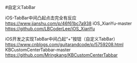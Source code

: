 #自定义TabBar

iOS-TabBar中间凸起点击完全有反应
https://www.jianshu.com/p/46f61bc7a938
iOS_XianYu-master
https://github.com/LBCoderLee/iOS_XianYu

iOS开发之实现TabBar中间凸起“+”按钮（自定义TabBar）
https://www.cnblogs.com/guitarandcode/p/5759208.html
KBCustomCenterTabbar-master
https://github.com/Mringkang/KBCustomCenterTabbar

